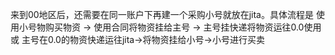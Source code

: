 来到00地区后，还需要在同一账户下再建一个采购小号就放在jita。具体流程是
使用小号物购买物资 → 使用合同将物资挂给主号 → 主号挂快递将物资运往0.0使用
		或
主号在0.0的物资快递运往jita→将物资挂给小号→小号进行买卖